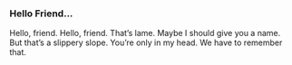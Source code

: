 ### Hello Friend...

Hello, friend. Hello, friend. That’s lame. Maybe I should give you a name.<br/>But that’s a slippery slope. You’re only in my head. We have to remember that.
